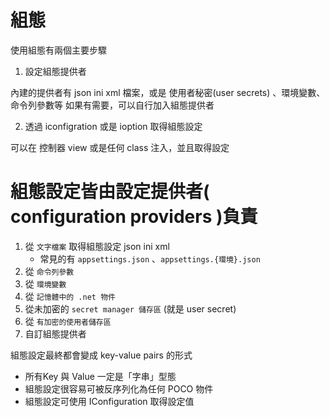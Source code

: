 # 組態

使用組態有兩個主要步驟

1. 設定組態提供者

內建的提供者有
json ini xml 檔案，或是 使用者秘密(user secrets) 、環境變數、命令列參數等
如果有需要，可以自行加入組態提供者

2. 透過 iconfigration 或是 ioption<T> 取得組態設定

可以在 控制器  view 或是任何 class 注入，並且取得設定

# 組態設定皆由設定提供者( configuration providers )負責

1. 從 `文字檔案` 取得組態設定  json  ini xml
   - 常見的有 `appsettings.json` 、`appsettings.{環境}.json`
2. 從 `命令列參數` 
3. 從 `環境變數`
4. 從 `記憶體中的 .net 物件`
5. 從未加密的 `secret manager 儲存區` (就是 user secret)
6. 從 `有加密的使用者儲存區` 
7. 自訂組態提供者


組態設定最終都會變成 key-value pairs 的形式
- 所有Key 與 Value 一定是「字串」型態
- 組態設定很容易可被反序列化為任何 POCO 物件
- 組態設定可使用 IConfiguration 取得設定值

